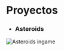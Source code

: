 # Proyectos
- ### **Asteroids**
![Asteroids ingame](https://github.com/[username]/[reponame]/blob/[branch]/image.jpg?raw=true)
